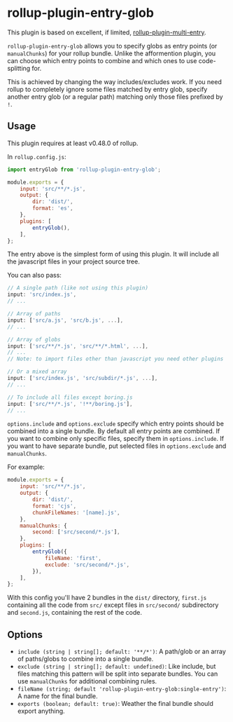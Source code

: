 # rollup-plugin-entry-glob

This plugin is based on excellent, if limited, [rollup-plugin-multi-entry](https://github.com/rollup/rollup-plugin-multi-entry).

`rollup-plugin-entry-glob` allows you to specify globs as entry points (or `manualChunks`) for your rollup bundle. Unlike the afformention plugin, you can choose which entry points to combine and which ones to use code-splitting for.

This is achieved by changing the way includes/excludes work. If you need rollup to completely ignore some files matched by entry glob, specify another entry glob (or a regular path) matching only those files prefixed by `!`.

## Usage

This plugin requires at least v0.48.0 of rollup.

In `rollup.config.js`:
```javascript
import entryGlob from 'rollup-plugin-entry-glob';

module.exports = {
	input: 'src/**/*.js',
	output: {
		dir: 'dist/',
		format: 'es',
	},
	plugins: [
		entryGlob(),
	],
};
```

The entry above is the simplest form of using this plugin. It will include all the javascript files in your project source tree.

You can also pass:
```javascript
// A single path (like not using this plugin)
input: 'src/index.js',
// ...

// Array of paths
input: ['src/a.js', 'src/b.js', ...],
// ...

// Array of globs
input: ['src/**/*.js', 'src/**/*.html', ...],
// ...
// Note: to import files other than javascript you need other plugins

// Or a mixed array
input: ['src/index.js', 'src/subdir/*.js', ...],
// ...

// To include all files except boring.js
input: ['src/**/*.js', '!**/boring.js'],
// ...
```

`options.include` and `options.exclude` specify which entry points should
be combined into a single bundle. By default all entry points are combined. If you want to combine only specific files, specify them in
`options.include`. If you want to have separate bundle, put selected files in `options.exclude` and `manualChunks`.

For example:
```javascript
module.exports = {
	input: 'src/**/*.js',
	output: {
		dir: 'dist/',
		format: 'cjs',
		chunkFileNames: '[name].js',
	},
	manualChunks: {
		second: ['src/second/*.js'],
	},
	plugins: [
		entryGlob({
			fileName: 'first',
			exclude: 'src/second/*.js',
		}),
	],
};
```
With this config you'll have 2 bundles in the `dist/` directory, `first.js` containing all the code from `src/` except files in `src/second/` subdirectory and `second.js`, containing the rest of the code.


## Options
- `include (string | string[]; default: '**/*')`: A path/glob or an array of paths/globs to combine into a single bundle.
- `exclude (string | string[]; default: undefined)`: Like include, but files matching this pattern will be split into separate bundles. You can use `manualChunks` for additional combining rules.
- `fileName (string; default 'rollup-plugin-entry-glob:single-entry')`: A name for the final bundle.
- `exports (boolean; default: true)`: Weather the final bundle should export anything.
